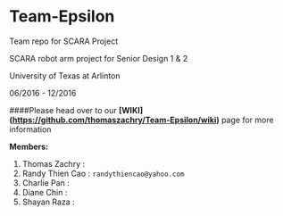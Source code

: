 # Team-Epsilon
Team repo for SCARA Project

SCARA robot arm project for Senior Design 1 & 2

University of Texas at Arlinton

06/2016 - 12/2016

####Please head over to our **[WIKI] (https://github.com/thomaszachry/Team-Epsilon/wiki)** page for more information

**Members:**

1. Thomas Zachry : 
2. Randy Thien Cao : `randythiencao@yahoo.com`
3. Charlie Pan : 
4. Diane Chin : 
5. Shayan Raza :
